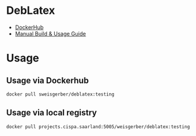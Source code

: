 # DebLatex

- [DockerHub](https://hub.docker.com/r/sweisgerber/deblatex)
- [Manual Build & Usage Guide](build-instructions.md)

# Usage

## Usage via Dockerhub 

```
docker pull sweisgerber/deblatex:testing
```

## Usage via local registry

```
docker pull projects.cispa.saarland:5005/weisgerber/deblatex:testing
```
